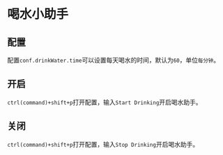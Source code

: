 # 喝水小助手
## 配置
配置`conf.drinkWater.time`可以设置每天喝水的时间，默认为`60`，单位`每分钟`。
## 开启
`ctrl(command)+shift+p`打开配置，输入`Start Drinking`开启喝水助手。
## 关闭
`ctrl(command)+shift+p`打开配置，输入`Stop Drinking`开启喝水助手。